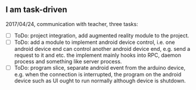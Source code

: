 ## I am task-driven
2017/04/24, communication with teacher, three tasks:
- [ ] ToDo: project integration, add augmented reality module to the project.
- [ ] ToDo: add a module to implement android device control, i.e. one android device end can control another android device end, e.g. send a request to it and etc. the implement mainly hooks into RPC, daemon process and something like server process.
- [ ] ToDo: program slice, separate android event from the arduino device, e.g. when the connection is interrupted, the program on the android device such as UI ought to run normally although device is shutdown.
